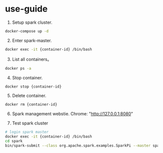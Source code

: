 # use-guide

1. Setup spark cluster.
```bash
docker-compose up -d
```

2. Enter spark-master.
```bash
docker exec -it {container-id} /bin/bash
```

3. List all containers。
```bash
docker ps -a
```

4. Stop container.
```bash
docker stop {container-id}
```

5. Delete container.
```bash
docker rm {container-id}
```

6. Spark management webstie.
Chrome: "http://127.0.0.1:8080"

7. Test spark cluster
```bash
# login spark master
docker exec -it {container-id} /bin/bash
cd spark
bin/spark-submit --class org.apache.spark.examples.SparkPi --master spark://spark-master:7077 examples/jars/spark-examples_2.11-2.4.0.jar 100 2>&1 | grep "Pi is roughly"
```
